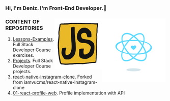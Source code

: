 <h3 class="animate__animated animate__bounce">Hi, I'm Deniz. I'm Front-End Developer.👋<h3/> <img src="https://github.com/denizozmen/denizozmen/blob/main/content_heart-react.gif" alt="react-native" width="200" height="200" align="right" style="max-width:100%;">
<img   <img src="https://github.com/denizozmen/denizozmen/blob/main/giphy.gif" alt="react-native" width="150" height="160" align="right"  style="max-width:100%;"><img 

# CONTENT OF REPOSITORIES
1. [Lessons-Examples](https://github.com/denizozmen/Lessons-Examples). Full Stack Developer Course exercises.
2. [Projects](https://github.com/denizozmen/Projects). Full Stack Developer Course projects.
3. [react-native-instagram-clone](https://github.com/denizozmen/react-native-instagram-clone). Forked from iamvucms/react-native-instagram-clone
4. [01-react-profile-web](https://github.com/denizozmen/01-react-profile-web). Profile implementation with API




